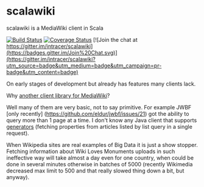 # scalawiki
scalawiki is a MediaWiki client in Scala

[![Build Status](https://travis-ci.org/intracer/scalawiki.svg?branch=master)](https://travis-ci.org/intracer/scalawiki?branch=master)
[![Coverage Status](https://coveralls.io/repos/intracer/scalawiki/badge.svg)](https://coveralls.io/r/intracer/scalawiki)
[![Join the chat at https://gitter.im/intracer/scalawiki](https://badges.gitter.im/Join%20Chat.svg)](https://gitter.im/intracer/scalawiki?utm_source=badge&utm_medium=badge&utm_campaign=pr-badge&utm_content=badge)

On early stages of development but already has features many clients lack.

Why [another client library for MediaWiki](https://www.mediawiki.org/wiki/API:Client_code)?

Well many of them are very basic, not to say primitive. For example JWBF [only recently] (https://github.com/eldur/jwbf/issues/21) got the ability to query more than 1 page at a time. I don't know any Java client that supports [generators](https://www.mediawiki.org/wiki/API:Query#Generators) (fetching properties from articles listed by list query in a single request).

When Wikipedia sites are real examples of Big Data it is just a show stopper. Fetching information about Wiki Loves Monuments uploads in such ineffective way will take almost a day even for one country, when could be done in several minutes otherwise in batches of 5000 (recently Wikimedia decreased max limit to 500 and that really slowed thing down a bit, but anyway).

